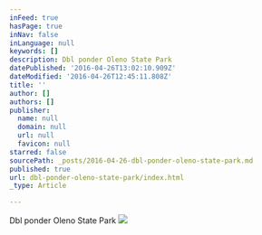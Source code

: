```yaml
---
inFeed: true
hasPage: true
inNav: false
inLanguage: null
keywords: []
description: Dbl ponder Oleno State Park
datePublished: '2016-04-26T13:02:10.909Z'
dateModified: '2016-04-26T12:45:11.808Z'
title: ''
author: []
authors: []
publisher:
  name: null
  domain: null
  url: null
  favicon: null
starred: false
sourcePath: _posts/2016-04-26-dbl-ponder-oleno-state-park.md
published: true
url: dbl-ponder-oleno-state-park/index.html
_type: Article

---
```

Dbl ponder Oleno State Park
![](https://the-grid-user-content.s3-us-west-2.amazonaws.com/d491aa27-eccc-48fe-989a-16e86c7fc250.jpg)